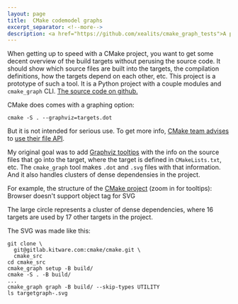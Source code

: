 ```yaml
---
layout: page
title:  CMake codemodel graphs
excerpt_separator: <!--more-->
description: <a href="https://github.com/xealits/cmake_graph_tests">A prototype Python project</a> that makes useful graphs of C++ CMake projects from the codemodel info provided by the <a href="https://cmake.org/cmake/help/latest/manual/cmake-file-api.7.html#object-kind-codemodel">CMake file API</a>.  It handles clusters of dense dependencies among CMake targets.
---
```


When getting up to speed with a CMake project,
you want to get some decent overview of the build targets
without perusing the source code.
It should show
which source files are built into the targets,
the compilation definitions,
how the targets depend on each other, etc.
This project is a prototype of such a tool.
It is a Python project with a couple modules and `cmake_graph` CLI.
[The source code on github.](https://github.com/xealits/cmake_graph_tests)

CMake does comes with a graphing option:
```
cmake -S . --graphviz=targets.dot
```

But it is not intended for serious use.
To get more info, [CMake team advises](https://discourse.cmake.org/t/cmake-graphviz-a-way-to-show-which-source-files-correspond-to-targets/14119) to [use their file API](https://cmake.org/cmake/help/latest/manual/cmake-file-api.7.html#object-kind-codemodel).

My original goal was to add [Graphviz tooltips](https://graphviz.org/docs/attrs/tooltip/)
with the info on the source files that go into the target,
where the target is defined in `CMakeLists.txt`, etc.
The `cmake_graph` tool makes `.dot` and `.svg` files with that information.
And it also handles clusters of dense dependensies in the project.

For example, the structure of the [CMake project](https://gitlab.kitware.com/cmake/cmake/) (zoom in for tooltips):
<object class="colem-8" type="image/svg+xml" data="/dir/files/cmake_graph/targetgraph-_cmake.svg">Browser doesn't support object tag for SVG</object>

The large circle represents a cluster of dense dependencies,
where 16 targets are used by 17 other targets in the project.

The SVG was made like this:
```
git clone \
  git@gitlab.kitware.com:cmake/cmake.git \
  cmake_src
cd cmake_src
cmake_graph setup -B build/
cmake -S . -B build/
...
cmake_graph graph -B build/ --skip-types UTILITY
ls targetgraph-.svg
```

